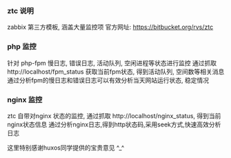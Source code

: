 ### ztc 说明
zabbix 第三方模板, 涵盖大量监控项
官方网址:
    https://bitbucket.org/rvs/ztc

### php 监控
针对 php-fpm 慢日志, 错误日志, 活动队列, 空闲进程等状态进行监控
通过抓取 http://localhost/fpm_status 获取当前fpm状态, 得到活动队列, 空间数等相关消息
通过分析fpm的慢日志和错误日志可以有效分析当天网站运行状态, 稳定情况

### nginx 监控
ztc 自带对nginx 状态的监控, 通过抓取 http://localhost/nginx_status, 得到当前nginx状态信息
通过分析nginx日志,得到http状态码,采用seek方式,快速高效分析日志

这里特别感谢huxos同学提供的宝贵意见 ^_^
